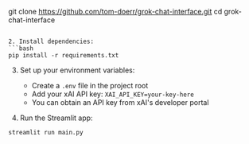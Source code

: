 git clone https://github.com/tom-doerr/grok-chat-interface.git
cd grok-chat-interface
```

2. Install dependencies:
```bash
pip install -r requirements.txt
```

3. Set up your environment variables:
   - Create a `.env` file in the project root
   - Add your xAI API key: `XAI_API_KEY=your-key-here`
   - You can obtain an API key from xAI's developer portal

4. Run the Streamlit app:
```bash
streamlit run main.py